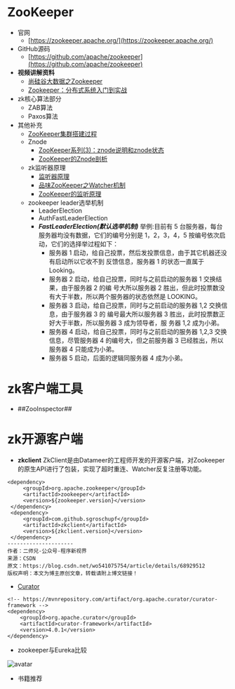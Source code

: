 # ZooKeeper
- 官网
   - [https://zookeeper.apache.org/](https://zookeeper.apache.org/) 
- GitHub源码
   - [https://github.com/apache/zookeeper](https://github.com/apache/zookeeper)
- **视频讲解资料**
   - [尚硅谷大数据之Zookeeper](https://www.bilibili.com/video/av32093417)
   - [Zookeeper：分布式系统入门到实战](https://www.youtube.com/watch?v=BhosKsE8up8)
- zk核心算法部分
   - ZAB算法
   - Paxos算法
- 其他补充
   - [ ZooKeeper集群搭建过程](https://juejin.im/post/5ba879ce6fb9a05d16588802) 
   - Znode 
      - [ZooKeeper系列(3)：znode说明和znode状态](https://www.cnblogs.com/f-ck-need-u/p/9233249.html)
      - [ZooKeeper的Znode剖析](https://blog.csdn.net/lihao21/article/details/51810395)
   - zk监听器原理
      - [监听器原理](https://www.bilibili.com/video/av32093417/?p=14)
      - [品味ZooKeeper之Watcher机制
](https://www.jianshu.com/p/4c071e963f18)
      - [ZooKeeper的监听原理
](https://blog.csdn.net/qq_34913075/article/details/79017255)
   - zookeeper leader选举机制
      - LeaderElection
      - AuthFastLeaderElection
      - ***FastLeaderElection(默认选举机制)*** 举例:目前有 5 台服务器，每台服务器均没有数据，它们的编号分别是 1，2，3，4，5 按编号依次启动，它们的选择举过程如下：
          - 服务器 1 启动，给自己投票，然后发投票信息，由于其它机器还没有启动所以它收不到
反馈信息，服务器 1 的状态一直属于 Looking。
          - 服务器 2 启动，给自己投票，同时与之前启动的服务器 1 交换结果，由于服务器 2 的编
号大所以服务器 2 胜出，但此时投票数没有大于半数，所以两个服务器的状态依然是
LOOKING。
          - 服务器 3 启动，给自己投票，同时与之前启动的服务器 1,2 交换信息，由于服务器 3 的
编号最大所以服务器 3 胜出，此时投票数正好大于半数，所以服务器 3 成为领导者，服
务器 1,2 成为小弟。
          - 服务器 4 启动，给自己投票，同时与之前启动的服务器 1,2,3 交换信息，尽管服务器 4
的编号大，但之前服务器 3 已经胜出，所以服务器 4 只能成为小弟。
         - 服务器 5 启动，后面的逻辑同服务器 4 成为小弟。
         
# zk客户端工具
- ##ZooInspector##


# zk开源客户端
- **zkclient** ZkClient是由Datameer的工程师开发的开源客户端，对Zookeeper的原生API进行了包装，实现了超时重连、Watcher反复注册等功能。

```
<dependency>
     <groupId>org.apache.zookeeper</groupId>
     <artifactId>zookeeper</artifactId>
     <version>${zookeeper.version}</version>
 </dependency>
 <dependency>
     <groupId>com.github.sgroschupf</groupId>
     <artifactId>zkclient</artifactId>
     <version>${zkclient.version}</version>
 </dependency>
--------------------- 
作者：二师兄-公众号-程序新视界 
来源：CSDN 
原文：https://blog.csdn.net/wo541075754/article/details/68929512 
版权声明：本文为博主原创文章，转载请附上博文链接！
```

- [Curator](https://curator.apache.org/)

```
<!-- https://mvnrepository.com/artifact/org.apache.curator/curator-framework -->
<dependency>
    <groupId>org.apache.curator</groupId>
    <artifactId>curator-framework</artifactId>
    <version>4.0.1</version>
</dependency>

```

- zookeeper与Eureka比较

![avatar](https://github.com/sanwancoder/it_study_lib/blob/master/images/zk%E4%B8%8Eeureka%E6%AF%94%E8%BE%83.png?raw=true)


- 书籍推荐
